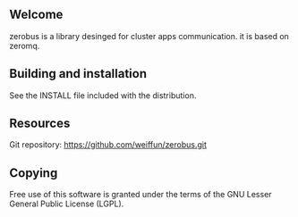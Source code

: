 
Welcome
-------

zerobus is a library desinged for cluster apps communication.
it is based on zeromq.

Building and installation
-------------------------

See the INSTALL file included with the distribution.

Resources
---------

Git repository: https://github.com/weiffun/zerobus.git

Copying
-------

Free use of this software is granted under the terms of the GNU Lesser General
Public License (LGPL). 